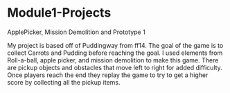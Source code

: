 # Module1-Projects
 ApplePicker, Mission Demolition and Prototype 1

My project is based off of Puddingway from ff14. The goal of the game is to collect Carrots and Pudding before reaching the goal. I used elements from Roll-a-ball, apple picker, and mission demolition to make this game. There are pickup objects and obstacles that move left to right for added difficulty. Once players reach the end they replay the game to try to get a higher score by collecting all the pickup items.
